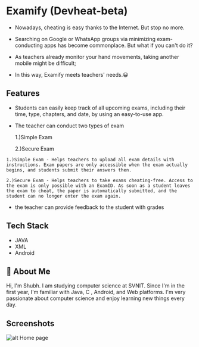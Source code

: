 
# Examify (Devheat-beta)

- Nowadays, cheating is easy thanks to the Internet. But stop no more.

- Searching on Google or WhatsApp groups via minimizing exam-conducting apps has become commonplace. But what if you can't do it?

- As teachers already monitor your hand movements, taking another mobile might be difficult;

- In this way, Examify meets teachers' needs.😀


## Features

- Students can easily keep track of all upcoming exams, including their time, type, chapters, and date, by using an easy-to-use app.
- The teacher can conduct two types of exam

    1.)Simple Exam

    2.)Secure Exam


```
1.)Simple Exam - Helps teachers to upload all exam details with instructions. Exam papers are only accessible when the exam actually begins, and students submit their answers then.
```

```
2.)Secure Exam - Helps teachers to take exams cheating-free. Access to the exam is only possible with an ExamID. As soon as a student leaves the exam to cheat, the paper is automatically submitted, and the student can no longer enter the exam again.
```

- the teacher can provide feedback to the student with grades

## Tech Stack

- JAVA
- XML
- Android 



## 🚀 About Me
Hi, I'm Shubh. I am studying computer science at SVNIT. Since I'm in the first year, I'm familiar with Java, C , Android, and Web platforms. I'm very passionate about computer science and enjoy learning new things every day.


## Screenshots

![alt Home page]([https://via.placeholder.com/468x300?text=App+Screenshot+Here](https://github.com/Shubhgajj2004/QuickCode/blob/main/home.png))
